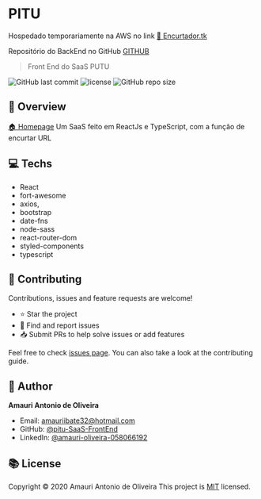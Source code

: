 # PITU

Hospedado temporariamente na AWS no link [🦐 Encurtador.tk](http://www.encurtador.tk/)

Repositório do BackEnd no GitHub [GITHUB](https://github.com/AmauriOliveira/pitu-SaaS-BackEnd)

> Front End do SaaS PUTU

![GitHub last commit](https://img.shields.io/github/last-commit/AmauriOliveira/pitu-SaaS-FrontEnd)
![license](https://img.shields.io/github/license/AmauriOliveira/pitu-SaaS-FrontEnd)
![GitHub repo size](https://img.shields.io/github/repo-size/AmauriOliveira/pitu-SaaS-FrontEnd)

## :telescope: Overview

  [🏠 Homepage](https://github.com/AmauriOliveira/pitu-SaaS-FrontEnd)
Um SaaS feito em ReactJs e TypeScript, com a função de encurtar URL
## :computer: Techs

- React
- fort-awesome
- axios,
- bootstrap
- date-fns
- node-sass
- react-router-dom
- styled-components
- typescript

## :star2: Contributing

Contributions, issues and feature requests are welcome!

- ⭐️ Star the project
- 🐛 Find and report issues
- 📥 Submit PRs to help solve issues or add features

Feel free to check [issues page](https://github.com/amaurioliveira/pitu-SaaS-FrontEnd/issues). You can also take a look at the contributing guide.

## :bow: Author

**Amauri Antonio de Oliveira**
* Email: amauriibate32@hotmail.com
* GitHub: [@pitu-SaaS-FrontEnd](https://github.com/pitu-SaaS-FrontEnd)
* LinkedIn: [@amauri-oliveira-058066192](https://linkedin.com/in/amauri-oliveira-058066192)

## :books: License

Copyright © 2020 Amauri Antonio de Oliveira
This project is [MIT](license) licensed.
